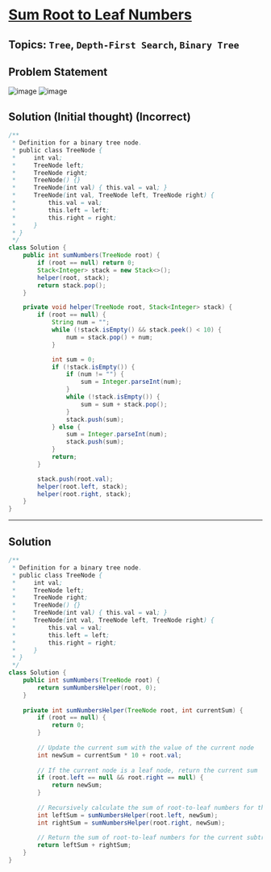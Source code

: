 # [Sum Root to Leaf Numbers](https://leetcode.com/problems/sum-root-to-leaf-numbers/?envType=daily-question&envId=2024-04-15)
## Topics: `Tree`, `Depth-First Search`, `Binary Tree`
## Problem Statement
![image](https://github.com/SiddhantKumarMaurya/LeetCode_Questions/assets/107787014/da27d931-e482-4c05-b615-bd2a3fa65fa7)
![image](https://github.com/SiddhantKumarMaurya/LeetCode_Questions/assets/107787014/b3e825fc-f46a-42bf-ad93-079cb1a8de88)
## Solution (Initial thought) (Incorrect)
```java
/**
 * Definition for a binary tree node.
 * public class TreeNode {
 *     int val;
 *     TreeNode left;
 *     TreeNode right;
 *     TreeNode() {}
 *     TreeNode(int val) { this.val = val; }
 *     TreeNode(int val, TreeNode left, TreeNode right) {
 *         this.val = val;
 *         this.left = left;
 *         this.right = right;
 *     }
 * }
 */
class Solution {
    public int sumNumbers(TreeNode root) {
        if (root == null) return 0;
        Stack<Integer> stack = new Stack<>();
        helper(root, stack);
        return stack.pop();
    }

    private void helper(TreeNode root, Stack<Integer> stack) {
        if (root == null) {
            String num = "";
            while (!stack.isEmpty() && stack.peek() < 10) {
                num = stack.pop() + num;
            }

            int sum = 0;
            if (!stack.isEmpty()) {
                if (num != "") {
                    sum = Integer.parseInt(num);
                }
                while (!stack.isEmpty()) {
                    sum = sum + stack.pop();
                }
                stack.push(sum);
            } else {
                sum = Integer.parseInt(num);
                stack.push(sum);
            }
            return;
        }

        stack.push(root.val);
        helper(root.left, stack);
        helper(root.right, stack);
    }
}
```
---
## Solution
```java
/**
 * Definition for a binary tree node.
 * public class TreeNode {
 *     int val;
 *     TreeNode left;
 *     TreeNode right;
 *     TreeNode() {}
 *     TreeNode(int val) { this.val = val; }
 *     TreeNode(int val, TreeNode left, TreeNode right) {
 *         this.val = val;
 *         this.left = left;
 *         this.right = right;
 *     }
 * }
 */
class Solution {
    public int sumNumbers(TreeNode root) {
        return sumNumbersHelper(root, 0);
    }
    
    private int sumNumbersHelper(TreeNode root, int currentSum) {
        if (root == null) {
            return 0;
        }
        
        // Update the current sum with the value of the current node
        int newSum = currentSum * 10 + root.val;
        
        // If the current node is a leaf node, return the current sum
        if (root.left == null && root.right == null) {
            return newSum;
        }
        
        // Recursively calculate the sum of root-to-leaf numbers for the left and right subtrees
        int leftSum = sumNumbersHelper(root.left, newSum);
        int rightSum = sumNumbersHelper(root.right, newSum);
        
        // Return the sum of root-to-leaf numbers for the current subtree
        return leftSum + rightSum;
    }
}
```
